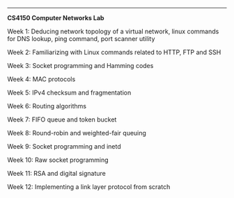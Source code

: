 ---
**CS4150 Computer Networks Lab**

Week 1: Deducing network topology of a virtual network, linux commands
for DNS lookup, ping command, port scanner utility

Week 2: Familiarizing with Linux commands related to HTTP, FTP and SSH

Week 3: Socket programming and Hamming codes

Week 4: MAC protocols

Week 5: IPv4 checksum and fragmentation

Week 6: Routing algorithms

Week 7: FIFO queue and token bucket

Week 8: Round-robin and weighted-fair queuing

Week 9: Socket programming and inetd

Week 10: Raw socket programming

Week 11: RSA and digital signature

Week 12: Implementing a link layer protocol from scratch

